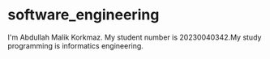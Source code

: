 # software_engineering
I'm Abdullah Malik Korkmaz. My student number is 20230040342.My study programming is informatics engineering.
